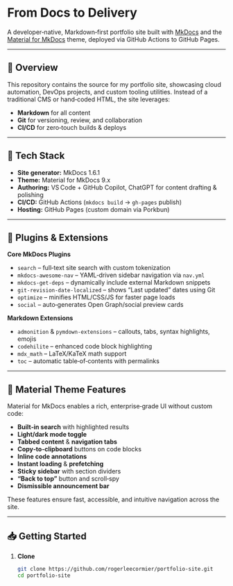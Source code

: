 # From Docs to Delivery

A developer‑native, Markdown‑first portfolio site built with [MkDocs](https://www.mkdocs.org/) and the [Material for MkDocs](https://squidfunk.github.io/mkdocs-material/) theme, deployed via GitHub Actions to GitHub Pages.

---

## 🚀 Overview

This repository contains the source for my portfolio site, showcasing cloud automation, DevOps projects, and custom tooling utilities. Instead of a traditional CMS or hand‑coded HTML, the site leverages:

- **Markdown** for all content  
- **Git** for versioning, review, and collaboration  
- **CI/CD** for zero‑touch builds & deploys  

---

## 🔧 Tech Stack

- **Site generator:** MkDocs 1.6.1  
- **Theme:** Material for MkDocs 9.x  
- **Authoring:** VS Code + GitHub Copilot, ChatGPT for content drafting & polishing  
- **CI/CD:** GitHub Actions (`mkdocs build` → `gh-pages` publish)  
- **Hosting:** GitHub Pages (custom domain via Porkbun)  

---

## 🔌 Plugins & Extensions

**Core MkDocs Plugins**  
- `search` – full‑text site search with custom tokenization  
- `mkdocs-awesome-nav` – YAML‑driven sidebar navigation via `nav.yml`  
- `mkdocs-get-deps` – dynamically include external Markdown snippets  
- `git-revision-date-localized` – shows “Last updated” dates using Git  
- `optimize` – minifies HTML/CSS/JS for faster page loads  
- `social` – auto‑generates Open Graph/social preview cards

**Markdown Extensions**  
- `admonition` & `pymdown-extensions` – callouts, tabs, syntax highlights, emojis  
- `codehilite` – enhanced code block highlighting  
- `mdx_math` – LaTeX/KaTeX math support  
- `toc` – automatic table‑of‑contents with permalinks  

---

## 🌈 Material Theme Features

Material for MkDocs enables a rich, enterprise‑grade UI without custom code:

- **Built‑in search** with highlighted results  
- **Light/dark mode toggle**  
- **Tabbed content** & **navigation tabs**  
- **Copy‑to‑clipboard** buttons on code blocks  
- **Inline code annotations**  
- **Instant loading** & **prefetching**  
- **Sticky sidebar** with section dividers  
- **“Back to top”** button and scroll‑spy  
- **Dismissible announcement bar**  

These features ensure fast, accessible, and intuitive navigation across the site.

---

## 📥 Getting Started

1. **Clone**  
   ```bash
   git clone https://github.com/rogerleecormier/portfolio-site.git
   cd portfolio-site
